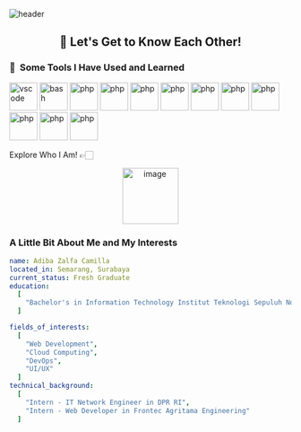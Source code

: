 ![header](https://capsule-render.vercel.app/api?type=waving&height=100&color=gradient&text=Hello!%20&section=header&fontColor=FFFFFF)

<h2 align="center"> 👋 Let's Get to Know Each Other! </h2>

<h3> 🚀 &nbsp;Some Tools I Have Used and Learned</h3>
<p align="left">
<img src="https://cdn.jsdelivr.net/gh/devicons/devicon/icons/vscode/vscode-original.svg" alt="vscode" width="50" height="50"/>
<img src="https://cdn.jsdelivr.net/gh/devicons/devicon/icons/prisma/prisma-original.svg" alt="bash" width="50" height="50"/>
<img src="https://cdn.jsdelivr.net/gh/devicons/devicon/icons/express/express-original.svg" alt="php" width="50" height="50"/>
<img src="https://cdn.jsdelivr.net/gh/devicons/devicon/icons/nodejs/nodejs-original.svg" alt="php" width="50" height="50"/>
<img src="https://cdn.jsdelivr.net/gh/devicons/devicon/icons/cplusplus/cplusplus-original.svg" alt="php" width="50" height="50"/>
<img src="https://cdn.jsdelivr.net/gh/devicons/devicon/icons/vuejs/vuejs-original.svg" alt="php" width="50" height="50"/>
<img src="https://cdn.jsdelivr.net/gh/devicons/devicon/icons/nuxtjs/nuxtjs-original.svg" alt="php" width="50" height="50"/>
<img src="https://cdn.jsdelivr.net/gh/devicons/devicon/icons/nextjs/nextjs-original.svg" alt="php" width="50" height="50"/>
<img src="https://cdn.jsdelivr.net/gh/devicons/devicon/icons/javascript/javascript-original.svg" alt="php" width="50" height="50"/>
<img src="https://cdn.jsdelivr.net/gh/devicons/devicon/icons/php/php-original.svg" alt="php" width="50" height="50"/>
<img src="https://cdn.jsdelivr.net/gh/devicons/devicon/icons/postgresql/postgresql-original.svg" alt="php" width="50" height="50"/>
<img src="https://cdn.jsdelivr.net/gh/devicons/devicon/icons/mysql/mysql-original.svg" alt="php" width="50" height="50"/>
</p>


Explore Who I Am! 👉🏻
<p align="center">
  <a href="https://www.linkedin.com/in/adiba-zalfa-camilla/" target="_blank" style="display: inline-flex; align-items: center; text-decoration: none;">
<!--     <img src="https://github.com/user-attachments/assets/576dd04a-b235-4f1b-b8c5-2e3c8ac39d72" alt="LinkedIn" height="50" /> -->
<!--     <img height="200" alt="image" src="https://github.com/user-attachments/assets/32e68914-6556-45d2-bc00-83dacfb35db6" /> -->
  <img height="100" alt="image" src="https://github.com/user-attachments/assets/e6085ef1-3f0f-4df9-8232-931814448a22" />
  </a>
</p>

<h3>A Little Bit About Me and My Interests</h3>

```yaml
name: Adiba Zalfa Camilla
located_in: Semarang, Surabaya
current_status: Fresh Graduate
education:
  [
    "Bachelor's in Information Technology Institut Teknologi Sepuluh Nopember",
  ]

fields_of_interests:
  [
    "Web Development",
    "Cloud Computing",
    "DevOps",
    "UI/UX"
  ]
technical_background:
  [
    "Intern - IT Network Engineer in DPR RI",
    "Intern - Web Developer in Frontec Agritama Engineering"
  ]
```

<!-- currently_learning: ["Docker, Kubernetes, and React Native"]
2024 Goals: ["Create 25+ Projects and learn at least 5-10 new Technologies."]
hobbies: ["Gaming", "Cinema", "Skateboarding", "Art", "Comedy"] -->

<!--
**dibazalfa/dibazalfa** is a ✨ _special_ ✨ repository because its `README.md` (this file) appears on your GitHub profile.

Here are some ideas to get you started:

- 🔭 I’m currently working on ...
- 🌱 I’m currently learning ...
- 👯 I’m looking to collaborate on ...
- 🤔 I’m looking for help with ...
- 💬 Ask me about ...
- 📫 How to reach me: ...
- 😄 Pronouns: ...
- ⚡ Fun fact: ...
-->
